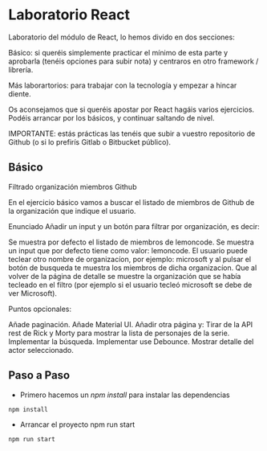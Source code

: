 # Laboratorio React 

Laboratorio del módulo de React, lo hemos divido en dos secciones:

Básico: si queréis simplemente practicar el mínimo de esta parte y aprobarla (tenéis opciones para subir nota) y centraros en otro framework / librería.

Más laborartorios: para trabajar con la tecnología y empezar a hincar diente.

Os aconsejamos que si queréis apostar por React hagáis varios ejercicios. Podéis arrancar por los básicos, y continuar saltando de nivel.

IMPORTANTE: estás prácticas las tenéis que subir a vuestro repositorio de Github (o si lo prefirís Gitlab o Bitbucket público).

## Básico

Filtrado organización miembros Github

En el ejercicio básico vamos a buscar el listado de miembros de Github de la organización que indique el usuario.

Enunciado
Añadir un input y un botón para filtrar por organización, es decir:

Se muestra por defecto el listado de miembros de lemoncode.
Se muestra un input que por defecto tiene como valor: lemoncode.
El usuario puede teclear otro nombre de organizacíon, por ejemplo: microsoft y al pulsar el botón de busqueda te muestra los miembros de dicha organizacíon.
Que al volver de la página de detalle se muestre la organización que se había tecleado en el filtro (por ejemplo si el usuario tecleó microsoft se debe de ver Microsoft).

Puntos opcionales:

Añade paginación.
Añade Material UI.
Añadir otra página y:
    Tirar de la API rest de Rick y Morty para mostrar la lista de personajes de la serie.
    Implementar la búsqueda.
    Implementar use Debounce.
    Mostrar detalle del actor seleccionado.


## Paso a Paso

- Primero hacemos un _npm install_ para instalar las dependencias

```bash
npm install
```
- Arrancar el proyecto npm run start

```bash
npm run start
```

